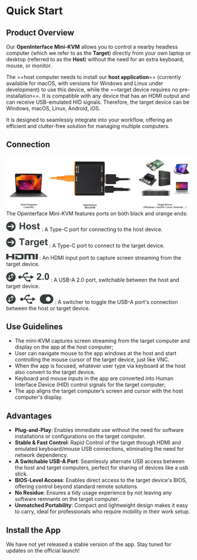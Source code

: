 # Quick Start

## Product Overview

Our **OpenInterface Mini-KVM** allows you to control a nearby headless computer (which we refer to as the **Target**) directly from your own laptop or desktop (referred to as the **Host**) without the need for an extra keyboard, mouse, or monitor.

The ==host computer needs to install our **host application**== (currently available for macOS, with versions for Windows and Linux under development) to use this device, while the ==target device requires no pre-installation==. It is compatible with any device that has an HDMI output and can receive USB-emulated HID signals. Therefore, the target device can be Windows, macOS, Linux, Android, iOS.

It is designed to seamlessly integrate into your workflow, offering an efficient and clutter-free solution for managing multiple computers.

## Connection
![Type-C to Host](images/product/connection_demo.png)
The Openterface Mini-KVM features ports on both black and orange ends:

![Type-C to Host](images/type-c-to-host-2.svg)
:   A Type-C port for connecting to the host device.

![Type-C to Target](images/type-c-to-target-2.svg)
:   A Type-C port to connect to the target device.

![HDMI Port](images/hdmi-port-2.svg)
:   An HDMI input port to capture screen streaming from the target device.

![Switchable USB-A Port](images/switchable-usb-a-port-2.svg)
:   A USB-A 2.0 port, switchable between the host and target device.

![Switcher](images/switcher-2.svg)
:   A switcher to toggle the USB-A port's connection between the host or target device.

    
## Use Guidelines

* The mini-KVM captures screen streaming from the target computer and display on the app at the host computer;
* User can navigate mouse to the app windows at the host and start controlling the mouse cursor of the target device, just like VNC.
* When the app is focused, whatever user type via keyboard at the host also convert to the target device. 
* Keyboard and mouse inputs in the app are converted into Human Interface Device (HID) control signals for the target computer;
* The app aligns the target computer’s screen and cursor with the host computer's display.

## Advantages
* **Plug-and-Play**: Enables immediate use without the need for software installations or configurations on the target computer.
* **Stable & Fast Control**: Rapid Control of the target through HDMI and emulated keyboard/mouse USB connections, eliminating the need for network dependency.
* **A Switchable USB-A Port**: Seamlessly alternate USB access between the host and target computers, perfect for sharing of devices like a usb stick.
* **BIOS-Level Access**: Enables direct access to the target device's BIOS, offering control beyond standard remote solutions.
* **No Residue**: Ensures a tidy usage experience by not leaving any software remnants on the target computer.
* **Unmatched Portability**: Compact and lightweight design makes it easy to carry, ideal for professionals who require mobility in their work setup.

## Install the App

We have not yet released a stable version of the app. Stay tuned for updates on the official launch! 
